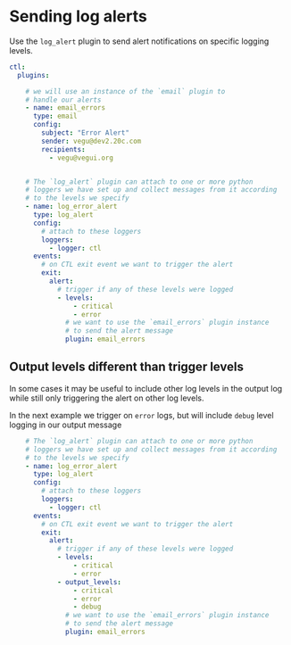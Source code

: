 # Sending log alerts

Use the `log_alert` plugin to send alert notifications on specific logging levels.

```yaml
ctl:
  plugins:

    # we will use an instance of the `email` plugin to
    # handle our alerts
    - name: email_errors
      type: email
      config:
        subject: "Error Alert"
        sender: vegu@dev2.20c.com
        recipients:
          - vegu@vegui.org


    # The `log_alert` plugin can attach to one or more python
    # loggers we have set up and collect messages from it according
    # to the levels we specify
    - name: log_error_alert
      type: log_alert
      config:
        # attach to these loggers
        loggers:
          - logger: ctl
      events:
        # on CTL exit event we want to trigger the alert
        exit:
          alert:
            # trigger if any of these levels were logged
            - levels:
                - critical
                - error
              # we want to use the `email_errors` plugin instance
              # to send the alert message
              plugin: email_errors
```

## Output levels different than trigger levels

In some cases it may be useful to include other log levels in the output log while still only triggering the alert on other log levels.

In the next example we trigger on `error` logs, but will include `debug` level logging in our output message


```yaml
    # The `log_alert` plugin can attach to one or more python
    # loggers we have set up and collect messages from it according
    # to the levels we specify
    - name: log_error_alert
      type: log_alert
      config:
        # attach to these loggers
        loggers:
          - logger: ctl
      events:
        # on CTL exit event we want to trigger the alert
        exit:
          alert:
            # trigger if any of these levels were logged
            - levels:
                - critical
                - error
            - output_levels:
                - critical
                - error
                - debug
              # we want to use the `email_errors` plugin instance
              # to send the alert message
              plugin: email_errors
```


